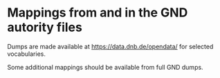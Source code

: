 # Mappings from and in the GND autority files

Dumps are made available at <https://data.dnb.de/opendata/> for selected vocabularies.

Some additional mappings should be available from full GND dumps.
